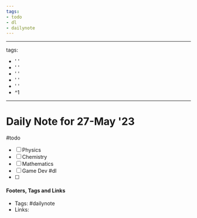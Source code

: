 ```yaml
---
tags:
- todo
- dl
- dailynote
---
```


---
tags:
- ' '
- ' '
- ' '
- ' '
- ' '
- ^1
---


# Daily Note for 27-May '23
#todo
- [ ] Physics
- [ ] Chemistry
- [ ] Mathematics
- [ ] Game Dev
#dl 
- [ ] 

#### Footers, Tags and Links
- Tags: #dailynote 
- Links: 

[^1]: